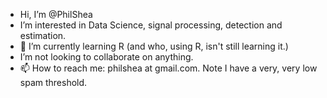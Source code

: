 - Hi, I’m @PhilShea
- I’m interested in Data Science, signal processing, detection and estimation.
- 🌱 I’m currently learning R (and who, using R, isn't still learning it.)
- I’m not looking to collaborate on anything.
- 📫 How to reach me: philshea at gmail.com.  Note I have a very, very low spam threshold.

<!---
PhilShea/PhilShea is a ✨ special ✨ repository because its `README.md` (this file) appears on your GitHub profile.
You can click the Preview link to take a look at your changes.
--->
